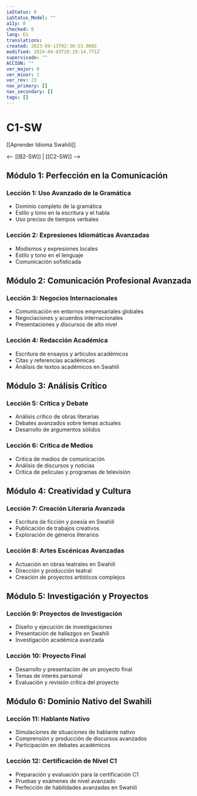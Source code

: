 ```yaml
---
iaStatus: 0
iaStatus_Model: ""
a11y: 0
checked: 0
lang: ES
translations: 
created: 2023-09-13T02:30:53.000Z
modified: 2024-04-03T20:19:14.771Z
supervisado: ""
ACCION: ""
ver_major: 0
ver_minor: 1
ver_rev: 23
nav_primary: []
nav_secondary: []
tags: []
---
```

# C1-SW

[[Aprender Idioma Swahili]]

<-- [[B2-SW]] | [[C2-SW]] -->

## Módulo 1: Perfección en la Comunicación

### Lección 1: Uso Avanzado de la Gramática

- Dominio completo de la gramática
- Estilo y tono en la escritura y el habla
- Uso preciso de tiempos verbales

### Lección 2: Expresiones Idiomáticas Avanzadas

- Modismos y expresiones locales
- Estilo y tono en el lenguaje
- Comunicación sofisticada

## Módulo 2: Comunicación Profesional Avanzada

### Lección 3: Negocios Internacionales
- Comunicación en entornos empresariales globales
- Negociaciones y acuerdos internacionales
- Presentaciones y discursos de alto nivel

### Lección 4: Redacción Académica

- Escritura de ensayos y artículos académicos
- Citas y referencias académicas
- Análisis de textos académicos en Swahili

## Módulo 3: Análisis Crítico

### Lección 5: Crítica y Debate

- Análisis crítico de obras literarias
- Debates avanzados sobre temas actuales
- Desarrollo de argumentos sólidos

### Lección 6: Crítica de Medios

- Crítica de medios de comunicación
- Análisis de discursos y noticias
- Crítica de películas y programas de televisión

## Módulo 4: Creatividad y Cultura

### Lección 7: Creación Literaria Avanzada

- Escritura de ficción y poesía en Swahili
- Publicación de trabajos creativos
- Exploración de géneros literarios

### Lección 8: Artes Escénicas Avanzadas

- Actuación en obras teatrales en Swahili
- Dirección y producción teatral
- Creación de proyectos artísticos complejos

## Módulo 5: Investigación y Proyectos

### Lección 9: Proyectos de Investigación

- Diseño y ejecución de investigaciones
- Presentación de hallazgos en Swahili
- Investigación académica avanzada

### Lección 10: Proyecto Final

- Desarrollo y presentación de un proyecto final
- Temas de interés personal
- Evaluación y revisión crítica del proyecto

## Módulo 6: Dominio Nativo del Swahili

### Lección 11: Hablante Nativo

- Simulaciones de situaciones de hablante nativo
- Comprensión y producción de discursos avanzados
- Participación en debates académicos

### Lección 12: Certificación de Nivel C1

- Preparación y evaluación para la certificación C1
- Pruebas y exámenes de nivel avanzado
- Perfección de habilidades avanzadas en Swahili

